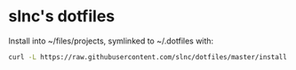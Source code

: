 # slnc's dotfiles

Install into ~/files/projects, symlinked to ~/.dotfiles with:

```sh
curl -L https://raw.githubusercontent.com/slnc/dotfiles/master/install.sh | sh
```
